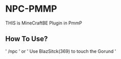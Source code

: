 # NPC-PMMP

THIS is MineCraftBE Plugin in PmmP

## How To Use?
' /npc ' or ' Use BlazSitck(369) to touch the Gorund '
